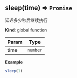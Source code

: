 <a name="sleep"></a>

## sleep(time) ⇒ <code>Promise</code>
延迟多少秒后继续执行

**Kind**: global function  

| Param | Type |
| --- | --- |
| time | <code>number</code> | 

**Example**  
```js
sleep(1)
```

